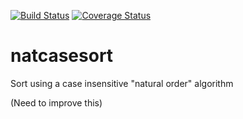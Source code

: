 [![Build Status](https://travis-ci.org/immortal/natcasesort.svg?branch=master)](https://travis-ci.org/immortal/natcasesort)
[![Coverage Status](https://coveralls.io/repos/github/immortal/natcasesort/badge.svg?branch=master)](https://coveralls.io/github/immortal/natcasesort?branch=master)

# natcasesort

Sort using a case insensitive "natural order" algorithm

(Need to improve this)
